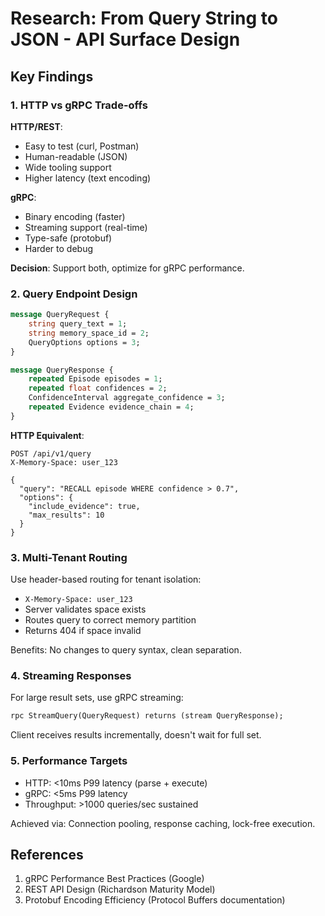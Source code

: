 # Research: From Query String to JSON - API Surface Design

## Key Findings

### 1. HTTP vs gRPC Trade-offs

**HTTP/REST**:
- Easy to test (curl, Postman)
- Human-readable (JSON)
- Wide tooling support
- Higher latency (text encoding)

**gRPC**:
- Binary encoding (faster)
- Streaming support (real-time)
- Type-safe (protobuf)
- Harder to debug

**Decision**: Support both, optimize for gRPC performance.

### 2. Query Endpoint Design

```protobuf
message QueryRequest {
    string query_text = 1;
    string memory_space_id = 2;
    QueryOptions options = 3;
}

message QueryResponse {
    repeated Episode episodes = 1;
    repeated float confidences = 2;
    ConfidenceInterval aggregate_confidence = 3;
    repeated Evidence evidence_chain = 4;
}
```

**HTTP Equivalent**:
```
POST /api/v1/query
X-Memory-Space: user_123

{
  "query": "RECALL episode WHERE confidence > 0.7",
  "options": {
    "include_evidence": true,
    "max_results": 10
  }
}
```

### 3. Multi-Tenant Routing

Use header-based routing for tenant isolation:
- `X-Memory-Space: user_123`
- Server validates space exists
- Routes query to correct memory partition
- Returns 404 if space invalid

Benefits: No changes to query syntax, clean separation.

### 4. Streaming Responses

For large result sets, use gRPC streaming:
```protobuf
rpc StreamQuery(QueryRequest) returns (stream QueryResponse);
```

Client receives results incrementally, doesn't wait for full set.

### 5. Performance Targets

- HTTP: <10ms P99 latency (parse + execute)
- gRPC: <5ms P99 latency
- Throughput: >1000 queries/sec sustained

Achieved via: Connection pooling, response caching, lock-free execution.

## References

1. gRPC Performance Best Practices (Google)
2. REST API Design (Richardson Maturity Model)
3. Protobuf Encoding Efficiency (Protocol Buffers documentation)
